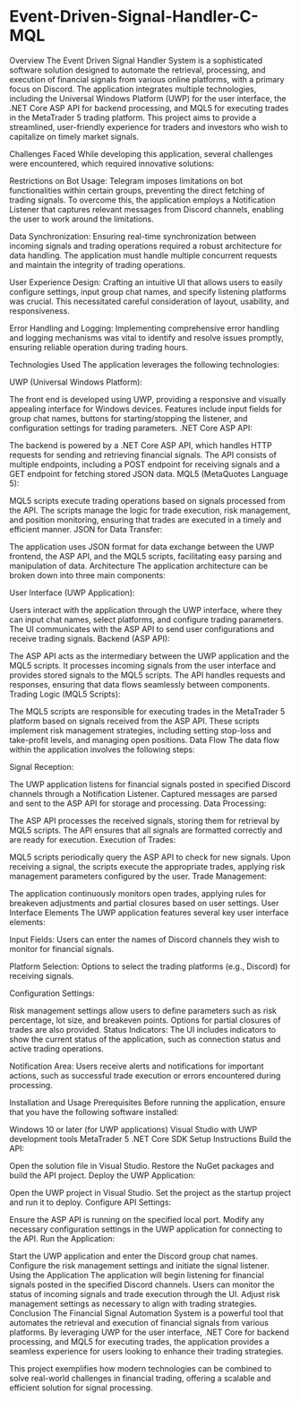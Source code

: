 # Event-Driven-Signal-Handler-C-MQL
Overview
The Event Driven Signal Handler System is a sophisticated software solution designed to automate the retrieval, processing, and execution of financial signals from various online platforms, with a primary focus on Discord. The application integrates multiple technologies, including the Universal Windows Platform (UWP) for the user interface, the .NET Core ASP API for backend processing, and MQL5 for executing trades in the MetaTrader 5 trading platform. This project aims to provide a streamlined, user-friendly experience for traders and investors who wish to capitalize on timely market signals.

Challenges Faced
While developing this application, several challenges were encountered, which required innovative solutions:

Restrictions on Bot Usage: Telegram imposes limitations on bot functionalities within certain groups, preventing the direct fetching of trading signals. To overcome this, the application employs a Notification Listener that captures relevant messages from Discord channels, enabling the user to work around the limitations.

Data Synchronization: Ensuring real-time synchronization between incoming signals and trading operations required a robust architecture for data handling. The application must handle multiple concurrent requests and maintain the integrity of trading operations.

User Experience Design: Crafting an intuitive UI that allows users to easily configure settings, input group chat names, and specify listening platforms was crucial. This necessitated careful consideration of layout, usability, and responsiveness.

Error Handling and Logging: Implementing comprehensive error handling and logging mechanisms was vital to identify and resolve issues promptly, ensuring reliable operation during trading hours.

Technologies Used
The application leverages the following technologies:

UWP (Universal Windows Platform):

The front end is developed using UWP, providing a responsive and visually appealing interface for Windows devices.
Features include input fields for group chat names, buttons for starting/stopping the listener, and configuration settings for trading parameters.
.NET Core ASP API:

The backend is powered by a .NET Core ASP API, which handles HTTP requests for sending and retrieving financial signals.
The API consists of multiple endpoints, including a POST endpoint for receiving signals and a GET endpoint for fetching stored JSON data.
MQL5 (MetaQuotes Language 5):

MQL5 scripts execute trading operations based on signals processed from the API.
The scripts manage the logic for trade execution, risk management, and position monitoring, ensuring that trades are executed in a timely and efficient manner.
JSON for Data Transfer:

The application uses JSON format for data exchange between the UWP frontend, the ASP API, and the MQL5 scripts, facilitating easy parsing and manipulation of data.
Architecture
The application architecture can be broken down into three main components:

User Interface (UWP Application):

Users interact with the application through the UWP interface, where they can input chat names, select platforms, and configure trading parameters.
The UI communicates with the ASP API to send user configurations and receive trading signals.
Backend (ASP API):

The ASP API acts as the intermediary between the UWP application and the MQL5 scripts.
It processes incoming signals from the user interface and provides stored signals to the MQL5 scripts.
The API handles requests and responses, ensuring that data flows seamlessly between components.
Trading Logic (MQL5 Scripts):

The MQL5 scripts are responsible for executing trades in the MetaTrader 5 platform based on signals received from the ASP API.
These scripts implement risk management strategies, including setting stop-loss and take-profit levels, and managing open positions.
Data Flow
The data flow within the application involves the following steps:

Signal Reception:

The UWP application listens for financial signals posted in specified Discord channels through a Notification Listener.
Captured messages are parsed and sent to the ASP API for storage and processing.
Data Processing:

The ASP API processes the received signals, storing them for retrieval by MQL5 scripts.
The API ensures that all signals are formatted correctly and are ready for execution.
Execution of Trades:

MQL5 scripts periodically query the ASP API to check for new signals.
Upon receiving a signal, the scripts execute the appropriate trades, applying risk management parameters configured by the user.
Trade Management:

The application continuously monitors open trades, applying rules for breakeven adjustments and partial closures based on user settings.
User Interface Elements
The UWP application features several key user interface elements:

Input Fields: Users can enter the names of Discord channels they wish to monitor for financial signals.

Platform Selection: Options to select the trading platforms (e.g., Discord) for receiving signals.

Configuration Settings:

Risk management settings allow users to define parameters such as risk percentage, lot size, and breakeven points.
Options for partial closures of trades are also provided.
Status Indicators: The UI includes indicators to show the current status of the application, such as connection status and active trading operations.

Notification Area: Users receive alerts and notifications for important actions, such as successful trade execution or errors encountered during processing.

Installation and Usage
Prerequisites
Before running the application, ensure that you have the following software installed:

Windows 10 or later (for UWP applications)
Visual Studio with UWP development tools
MetaTrader 5
.NET Core SDK
Setup Instructions
Build the API:

Open the solution file in Visual Studio.
Restore the NuGet packages and build the API project.
Deploy the UWP Application:

Open the UWP project in Visual Studio.
Set the project as the startup project and run it to deploy.
Configure API Settings:

Ensure the ASP API is running on the specified local port.
Modify any necessary configuration settings in the UWP application for connecting to the API.
Run the Application:

Start the UWP application and enter the Discord group chat names.
Configure the risk management settings and initiate the signal listener.
Using the Application
The application will begin listening for financial signals posted in the specified Discord channels.
Users can monitor the status of incoming signals and trade execution through the UI.
Adjust risk management settings as necessary to align with trading strategies.
Conclusion
The Financial Signal Automation System is a powerful tool that automates the retrieval and execution of financial signals from various platforms. By leveraging UWP for the user interface, .NET Core for backend processing, and MQL5 for executing trades, the application provides a seamless experience for users looking to enhance their trading strategies.

This project exemplifies how modern technologies can be combined to solve real-world challenges in financial trading, offering a scalable and efficient solution for signal processing.
